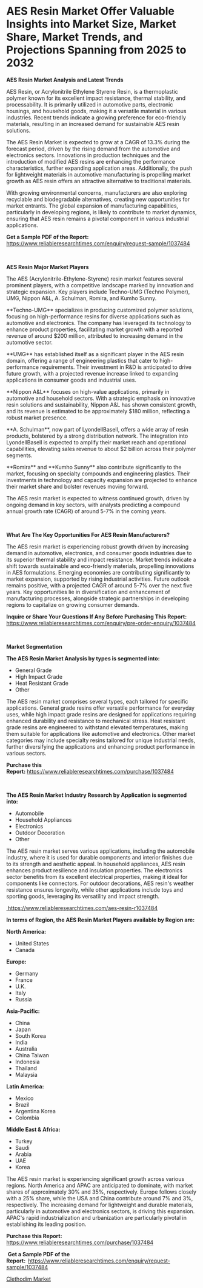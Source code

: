 <p><h1>AES Resin Market Offer Valuable Insights into Market Size, Market Share, Market Trends, and Projections Spanning from 2025 to 2032</h1></p><p><strong>AES Resin Market Analysis and Latest Trends</strong></p>
<p><p>AES Resin, or Acrylonitrile Ethylene Styrene Resin, is a thermoplastic polymer known for its excellent impact resistance, thermal stability, and processability. It is primarily utilized in automotive parts, electronic housings, and household goods, making it a versatile material in various industries. Recent trends indicate a growing preference for eco-friendly materials, resulting in an increased demand for sustainable AES resin solutions. </p><p>The AES Resin Market is expected to grow at a CAGR of 13.3% during the forecast period, driven by the rising demand from the automotive and electronics sectors. Innovations in production techniques and the introduction of modified AES resins are enhancing the performance characteristics, further expanding application areas. Additionally, the push for lightweight materials in automotive manufacturing is propelling market growth as AES resin offers an attractive alternative to traditional materials. </p><p>With growing environmental concerns, manufacturers are also exploring recyclable and biodegradable alternatives, creating new opportunities for market entrants. The global expansion of manufacturing capabilities, particularly in developing regions, is likely to contribute to market dynamics, ensuring that AES resin remains a pivotal component in various industrial applications.</p></p>
<p><strong>Get a Sample PDF of the Report:&nbsp;</strong> <a href="https://www.reliableresearchtimes.com/enquiry/request-sample/1037484?utm_campaign=2326&utm_medium=2&utm_source=Github&utm_content=ia&utm_term=02042025&utm_id=aes-resin">https://www.reliableresearchtimes.com/enquiry/request-sample/1037484</a></p>
<p>&nbsp;</p>
<p><strong>AES Resin Major Market Players</strong></p>
<p><p>The AES (Acrylonitrile-Ethylene-Styrene) resin market features several prominent players, with a competitive landscape marked by innovation and strategic expansion. Key players include Techno-UMG (Techno Polymer), UMG, Nippon A&L, A. Schulman, Romira, and Kumho Sunny.</p><p>**Techno-UMG** specializes in producing customized polymer solutions, focusing on high-performance resins for diverse applications such as automotive and electronics. The company has leveraged its technology to enhance product properties, facilitating market growth with a reported revenue of around $200 million, attributed to increasing demand in the automotive sector.</p><p>**UMG** has established itself as a significant player in the AES resin domain, offering a range of engineering plastics that cater to high-performance requirements. Their investment in R&D is anticipated to drive future growth, with a projected revenue increase linked to expanding applications in consumer goods and industrial uses.</p><p>**Nippon A&L** focuses on high-value applications, primarily in automotive and household sectors. With a strategic emphasis on innovative resin solutions and sustainability, Nippon A&L has shown consistent growth, and its revenue is estimated to be approximately $180 million, reflecting a robust market presence.</p><p>**A. Schulman**, now part of LyondellBasell, offers a wide array of resin products, bolstered by a strong distribution network. The integration into LyondellBasell is expected to amplify their market reach and operational capabilities, elevating sales revenue to about $2 billion across their polymer segments.</p><p>**Romira** and **Kumho Sunny** also contribute significantly to the market, focusing on specialty compounds and engineering plastics. Their investments in technology and capacity expansion are projected to enhance their market share and bolster revenues moving forward.</p><p>The AES resin market is expected to witness continued growth, driven by ongoing demand in key sectors, with analysts predicting a compound annual growth rate (CAGR) of around 5-7% in the coming years.</p></p>
<p>&nbsp;</p>
<p><strong>What Are The Key Opportunities For AES Resin Manufacturers?</strong></p>
<p><p>The AES resin market is experiencing robust growth driven by increasing demand in automotive, electronics, and consumer goods industries due to its superior thermal stability and impact resistance. Market trends indicate a shift towards sustainable and eco-friendly materials, propelling innovations in AES formulations. Emerging economies are contributing significantly to market expansion, supported by rising industrial activities. Future outlook remains positive, with a projected CAGR of around 5-7% over the next five years. Key opportunities lie in diversification and enhancement of manufacturing processes, alongside strategic partnerships in developing regions to capitalize on growing consumer demands.</p></p>
<p><strong>Inquire or Share Your Questions If Any Before Purchasing This Report:</strong> <a href="https://www.reliableresearchtimes.com/enquiry/pre-order-enquiry/1037484?utm_campaign=2326&utm_medium=2&utm_source=Github&utm_content=ia&utm_term=02042025&utm_id=aes-resin">https://www.reliableresearchtimes.com/enquiry/pre-order-enquiry/1037484</a></p>
<p>&nbsp;</p>
<p><strong>Market Segmentation</strong></p>
<p><strong>The AES Resin Market Analysis by types is segmented into:</strong></p>
<p><ul><li>General Grade</li><li>High Impact Grade</li><li>Heat Resistant Grade</li><li>Other</li></ul></p>
<p><p>The AES resin market comprises several types, each tailored for specific applications. General grade resins offer versatile performance for everyday uses, while high impact grade resins are designed for applications requiring enhanced durability and resistance to mechanical stress. Heat resistant grade resins are engineered to withstand elevated temperatures, making them suitable for applications like automotive and electronics. Other market categories may include specialty resins tailored for unique industrial needs, further diversifying the applications and enhancing product performance in various sectors.</p></p>
<p><strong>Purchase this Report:&nbsp;</strong><a href="https://www.reliableresearchtimes.com/purchase/1037484?utm_campaign=2326&utm_medium=2&utm_source=Github&utm_content=ia&utm_term=02042025&utm_id=aes-resin">https://www.reliableresearchtimes.com/purchase/1037484</a></p>
<p>&nbsp;</p>
<p><strong>The AES Resin Market Industry Research by Application is segmented into:</strong></p>
<p><ul><li>Automobile</li><li>Household Appliances</li><li>Electronics</li><li>Outdoor Decoration</li><li>Other</li></ul></p>
<p><p>The AES resin market serves various applications, including the automobile industry, where it is used for durable components and interior finishes due to its strength and aesthetic appeal. In household appliances, AES resin enhances product resilience and insulation properties. The electronics sector benefits from its excellent electrical properties, making it ideal for components like connectors. For outdoor decorations, AES resin's weather resistance ensures longevity, while other applications include toys and sporting goods, leveraging its versatility and impact strength.</p></p>
<p><a href="https://www.reliableresearchtimes.com/aes-resin-r1037484?utm_campaign=2326&utm_medium=2&utm_source=Github&utm_content=ia&utm_term=02042025&utm_id=aes-resin">&nbsp;https://www.reliableresearchtimes.com/aes-resin-r1037484</a></p>
<p><strong>In terms of Region, the AES Resin Market Players available by Region are:</strong></p>
<p>
    <p> <strong> North America: </strong>
        <ul>
            <li>United States</li>
            <li>Canada</li>
        </ul>
        </p> 
    <p> <strong> Europe: </strong>
        <ul>
            <li>Germany</li>
            <li>France</li>
            <li>U.K.</li>
            <li>Italy</li>
            <li>Russia</li>
        </ul>
        </p> 
    <p> <strong> Asia-Pacific: </strong>
        <ul>
            <li>China</li>
            <li>Japan</li>
            <li>South Korea</li>
            <li>India</li>
            <li>Australia</li>
            <li>China Taiwan</li>
            <li>Indonesia</li>
            <li>Thailand</li>
            <li>Malaysia</li>
        </ul>
        </p> 
    <p> <strong> Latin America: </strong>
        <ul>
            <li>Mexico</li>
            <li>Brazil</li>
            <li>Argentina Korea</li>
            <li>Colombia</li>
        </ul>
        </p> 
    <p> <strong> Middle East & Africa: </strong>
        <ul>
            <li>Turkey</li>
            <li>Saudi</li>
            <li>Arabia</li>
            <li>UAE</li>
            <li>Korea</li>
        </ul>
    </p>
    </p>
<p><p>The AES resin market is experiencing significant growth across various regions. North America and APAC are anticipated to dominate, with market shares of approximately 30% and 35%, respectively. Europe follows closely with a 25% share, while the USA and China contribute around 7% and 3%, respectively. The increasing demand for lightweight and durable materials, particularly in automotive and electronics sectors, is driving this expansion. APAC's rapid industrialization and urbanization are particularly pivotal in establishing its leading position.</p></p>
<p><strong>Purchase this Report: </strong><a href="https://www.reliableresearchtimes.com/purchase/1037484?utm_campaign=2326&utm_medium=2&utm_source=Github&utm_content=ia&utm_term=02042025&utm_id=aes-resin">https://www.reliableresearchtimes.com/purchase/1037484</a></p>
<p>&nbsp;<strong>Get a Sample PDF of the Report:&nbsp;&nbsp;</strong><a href="https://www.reliableresearchtimes.com/enquiry/request-sample/1037484?utm_campaign=2326&utm_medium=2&utm_source=Github&utm_content=ia&utm_term=02042025&utm_id=aes-resin">https://www.reliableresearchtimes.com/enquiry/request-sample/1037484</a></p>
<p><strong></strong></p>
<p><p><a href="https://github.com/NargisHussain75/Market-Research-Report-List-2/blob/main/clethodim-market.md?utm_campaign=2326&utm_medium=2&utm_source=Github&utm_content=ia&utm_term=02042025&utm_id=aes-resin">Clethodim Market</a></p></p>